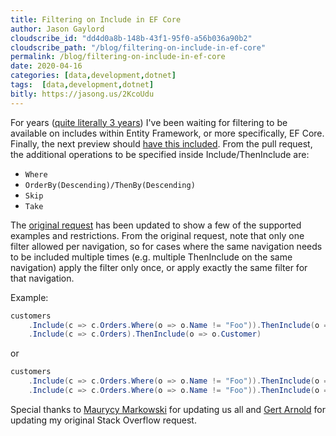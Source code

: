 ```yaml
---
title: Filtering on Include in EF Core
author: Jason Gaylord
cloudscribe_id: "dd4d0a8b-148b-43f1-95f0-a56b036a90b2"
cloudscribe_path: "/blog/filtering-on-include-in-ef-core"
permalink: /blog/filtering-on-include-in-ef-core
date: 2020-04-16
categories: [data,development,dotnet]
tags:  [data,development,dotnet]
bitly: https://jasong.us/2KcoUdu
---
```


For years ([quite literally 3 years](https://jasong.us/34I5FSg)) I've been waiting for filtering to be available on includes within Entity Framework, or more specifically, EF Core. Finally, the next preview should [have this included](https://jasong.us/34NUSWL). From the pull request, the additional operations to be specified inside Include/ThenInclude are:

- `Where`
- `OrderBy(Descending)/ThenBy(Descending)`
- `Skip`
- `Take`

The [original request](https://jasong.us/3euxIJh) has been updated to show a few of the supported examples and restrictions. From the original request, note that only one filter allowed per navigation, so for cases where the same navigation needs to be included multiple times (e.g. multiple ThenInclude on the same navigation) apply the filter only once, or apply exactly the same filter for that navigation.

Example:

```csharp
customers 
    .Include(c => c.Orders.Where(o => o.Name != "Foo")).ThenInclude(o => o.OrderDetails) 
    .Include(c => c.Orders).ThenInclude(o => o.Customer)
```

or

```csharp
customers
    .Include(c => c.Orders.Where(o => o.Name != "Foo")).ThenInclude(o => o.OrderDetails)
    .Include(c => c.Orders.Where(o => o.Name != "Foo")).ThenInclude(o => o.Customer)
```

Special thanks to [Maurycy Markowski](https://jasong.us/2VhXFo9) for updating us all and [Gert Arnold](https://jasong.us/2yHwGtL) for updating my original Stack Overflow request.